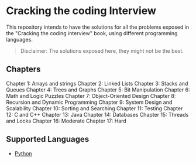 # Cracking the coding Interview

This repository intends to have the solutions for all the problems exposed in the "Cracking the coding interview" book, using different programming languages.

> Disclaimer: The solutions exposed here, they might not be the best.

## Chapters
Chapter 1: Arrays and strings
Chapter 2: Linked Lists
Chapter 3: Stacks and Queues
Chapter 4: Trees and Graphs
Chapter 5: Bit Manipulation
Chapter 6: Math and Logic Puzzles
Chapter 7: Object-Oriented Design
Chapter 8: Recursion and Dynamic Programming
Chapter 9: System Design and Scalability
Chapter 10: Sorting and Searching
Chapter 11: Testing
Chapter 12: C and C++
Chapter 13: Java
Chapter 14: Databases
Chapter 15: Threads and Locks
Chapter 16: Moderate
Chapter 17: Hard

## Supported Languages

* [Python](python)
